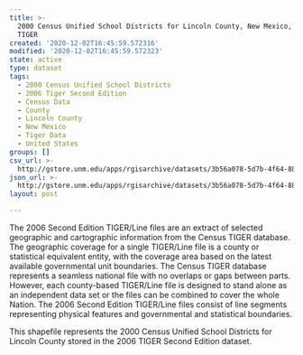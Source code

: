 ```yaml
---
title: >-
  2000 Census Unified School Districts for Lincoln County, New Mexico, 2006se
  TIGER
created: '2020-12-02T16:45:59.572316'
modified: '2020-12-02T16:45:59.572323'
state: active
type: dataset
tags:
  - 2000 Census Unified School Districts
  - 2006 Tiger Second Edition
  - Census Data
  - County
  - Lincoln County
  - New Mexico
  - Tiger Data
  - United States
groups: []
csv_url: >-
  http://gstore.unm.edu/apps/rgisarchive/datasets/3b56a078-5d7b-4f64-88a4-42bfe9372db1/tgr2006se_linc_sduni00.derived.csv
json_url: >-
  http://gstore.unm.edu/apps/rgisarchive/datasets/3b56a078-5d7b-4f64-88a4-42bfe9372db1/tgr2006se_linc_sduni00.derived.json
layout: post

---
```

The 2006 Second Edition TIGER/Line files are an extract of selected geographic and cartographic information from the Census TIGER database.  The geographic coverage for a single TIGER/Line file is a county or statistical equivalent entity, with the coverage area based on the latest available governmental unit boundaries. The Census TIGER database represents a seamless national file with no overlaps or gaps between parts.  However, each county-based TIGER/Line file is designed to stand alone as an independent data set or the files can be combined to cover the whole Nation.  The 2006 Second Edition  TIGER/Line files consist of line segments representing physical features and governmental and statistical boundaries.  

This shapefile represents the 2000 Census Unified School Districts for Lincoln County stored in the 2006 TIGER Second Edition dataset.
